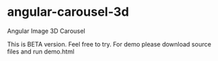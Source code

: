 # angular-carousel-3d
Angular Image 3D Carousel

This is BETA version. Feel free to try. 
For demo please download source files and run demo.html
